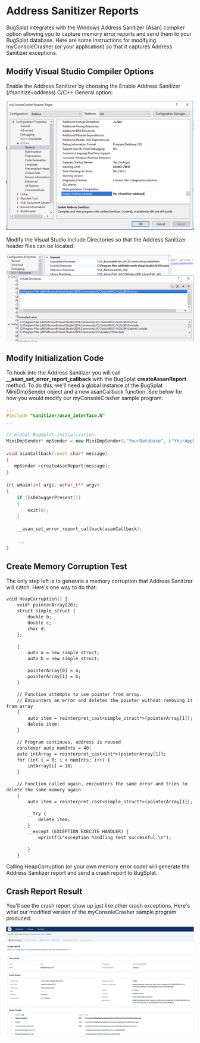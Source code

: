 # Address Sanitizer Reports

BugSplat integrates with the Windows Address Sanitizer (Asan) complier option allowing you to capture memory error reports and send them to your BugSplat database.  Here are some instructions for modifying myConsoleCrasher (or your application) so that it captures Address Sanitizer exceptions.

## Modify Visual Studio Compiler Options

Enable the Address Sanitizer by choosing the Enable Address Sanitizer (/fsanitize=address) C/C++ General option:

![Visual Studio Enable Address Sanitizer](../../../../.gitbook/assets/screen-shot-2021-08-03-at-5.14.10-pm.png)

Modify the Visual Studio Include Directories so that the Address Sanitizer header files can be located:&#x20;

![](../../../../.gitbook/assets/screen-shot-2021-08-03-at-5.27.05-pm.png)

## Modify Initialization Code&#x20;

To hook into the Address Sanitizer you will call **\_\_asan\_set\_error\_report\_callback** with the BugSplat **createAssanReport** method.  To do this, we'll need a global instance of the BugSplat MiniDmpSender object and a new asanCallback function. See below for how you would modify our myConsoleCrasher sample program:

```cpp
...
#include "sanitizer/asan_interface.h"
...

// Global BugSplat initialization. 
MiniDmpSender* mpSender = new MiniDmpSender(L"YourDatabase", L"YourAppName", L"YourAppVersion", NULL, MDSF_USEGUARDMEMORY | MDSF_LOGFILE | MDSF_PREVENTHIJACKING);

void asanCallback(const char* message)
{
   mpSender->createAsanReport(message);
}

int wmain(int argc, wchar_t** argv)
{
	if (IsDebuggerPresent())
	{
		exit(0);
	}

	__asan_set_error_report_callback(asanCallback);
	
	...
}
```

## Create Memory Corruption Test&#x20;

The only step left is to generate a memory corruption that Address Sanitizer will catch.  Here's one way to do that:

```
void HeapCorruption() {
	void* pointerArray[20];
	struct simple_struct {
		double b;
		double c;
		char d;
	};

	{
		auto a = new simple_struct;
		auto b = new simple_struct;

		pointerArray[0] = a;
		pointerArray[1] = b;
	}

	// Function attempts to use pointer from array.
	// Encounters an error and deletes the pointer without removing it from array
	{
		auto item = reinterpret_cast<simple_struct*>(pointerArray[1]);
		delete item;
	}

	// Program continues, address is reused
	constexpr auto numInts = 40;
	auto intArray = reinterpret_cast<int*>(pointerArray[1]);
	for (int i = 0; i < numInts; i++) {
		intArray[i] = 10;
	}

	// Function called again, encounters the same error and tries to delete the same memory again
	{
		auto item = reinterpret_cast<simple_struct*>(pointerArray[1]);

		__try {
			delete item;
		}
		__except (EXCEPTION_EXECUTE_HANDLER) {
			wprintf(L"exception handling test successful.\n");

		}		
	}
```

Calling HeapCorruption (or your own memory error code) will generate the Address Sanitizer report and send a crash report to BugSplat.&#x20;

## Crash Report Result

You'll see the crash report show up just like other crash exceptions.  Here's what our modified version of the myConsoleCrasher sample program produced:

![](../../../../.gitbook/assets/screen-shot-2021-08-04-at-6.23.13-am.png)
